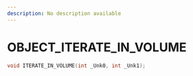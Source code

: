 ```yaml
---
description: No description available 
---
```


# OBJECT\_ITERATE_IN_VOLUME

```cpp
void ITERATE_IN_VOLUME(int _Unk0, int _Unk1);
```